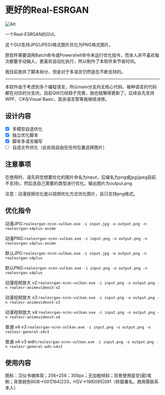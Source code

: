 # 更好的Real-ESRGAN

![Alt](https://repobeats.axiom.co/api/embed/d3293db1f256b1bdb064a1e0f704fc622434e173.svg "Repobeats analytics image")

一个Real-ESRGAN的GUI。

这个GUI支持JPG(JPEG)格式图片优化为PNG格式图片。

原软件需要调用Batch命令或Powershell命令来运行优化指令，而本人并不喜欢每次都要手动输入，更喜欢自动化执行，所以制作了本软件来节省时间。

我目前放弃了脚本拆分，但是对于多语言仍然是在不断支持的。

---

本软件由于考虑到多个编程语言，所以main分支内无核心代码，每种语言的代码都在对应的分支内，目前Qt6已经趋于完善，我也就懒得更新了，后续会先支持WPF、C#与Visual Basic，其余语言暂等我继续进修。

## 设计内容

* [X] 多模型自选优化
* [X] 独立优化脚本
* [X] 脚本多语言编写
* [ ] 自选文件优化（此处指自由在任何位置选择图片）

## 注意事项

在使用时，请先将您想要优化的图片命名为input，后缀名为png或jpg(jpeg目前不支持)，然后选自己需要的类型进行优化。输出图片为output.png

注意：动漫视频优化是以视频优化方式优化图片，且只支持png格式。

## 优化指令

动漫JPG:`realesrgan-ncnn-vulkan.exe -i input.jpg -o output.png -n realesrgan-x4plus-anime`

动漫PNG:`realesrgan-ncnn-vulkan.exe -i input.png -o output.png -n realesrgan-x4plus-anime`

默认JPG:`realesrgan-ncnn-vulkan.exe -i input.jpg -o output.png -n realesrgan-x4plus`

默认PNG:`realesrgan-ncnn-vulkan.exe -i input.png -o output.png -n realesrgan-x4plus`

动漫视频放大 x2:`realesrgan-ncnn-vulkan.exe -i input.png -o output.png -n realesr-animevideov3-x2`

动漫视频放大 x3:`realesrgan-ncnn-vulkan.exe -i input.png -o output.png -n realesr-animevideov3-x3`

动漫视频放大 x4:`realesrgan-ncnn-vulkan.exe -i input.png -o output.png -n realesr-animevideov3-x4`

普通 x4 v3:`realesrgan-ncnn-vulkan.exe -i input.png -o output.png -n realesr-general-x4v3`

普通 x4 v3 wdn:`realesrgan-ncnn-vulkan.exe -i input.png -o output.png -n realesr-general-wdn-x4v3`

## 使用内容

图标：汉仪书魂体简；256×256；300px；无加粗倾斜；背景使用星空(密)笔刷；背景颜色RGB->001|164|233，HSV->198|095|091（转载署名，商用需联系本人）
